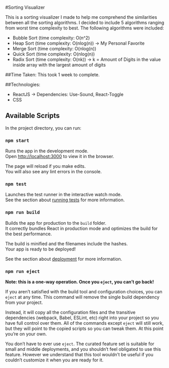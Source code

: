 #Sorting Visualizer

This is a sorting visualizer I made to help me comprehend the similarities between all the sorting algorithms. 
I decided to include 5 algorithms ranging from worst time complexity to best. The following algorithms were
included:
- Bubble Sort (time complexity: O(n^2)
- Heap Sort (time complexity: O(nlog(n)) -> My Personal Favorite
- Merge Sort (time complexity: O(nlog(n))
- Quick Sort (time complexity: O(nlog(n))
- Radix Sort (time complexity: O(nk)) -> k = Amount of Digits in the value inside array with the largest amount of digits


##Time Taken:
This took 1 week to complete.

##Technologies:
- ReactJS -> Dependencies: Use-Sound, React-Toggle
- CSS


## Available Scripts

In the project directory, you can run:

### `npm start`

Runs the app in the development mode.<br />
Open [http://localhost:3000](http://localhost:3000) to view it in the browser.

The page will reload if you make edits.<br />
You will also see any lint errors in the console.

### `npm test`

Launches the test runner in the interactive watch mode.<br />
See the section about [running tests](https://facebook.github.io/create-react-app/docs/running-tests) for more information.

### `npm run build`

Builds the app for production to the `build` folder.<br />
It correctly bundles React in production mode and optimizes the build for the best performance.

The build is minified and the filenames include the hashes.<br />
Your app is ready to be deployed!

See the section about [deployment](https://facebook.github.io/create-react-app/docs/deployment) for more information.

### `npm run eject`

**Note: this is a one-way operation. Once you `eject`, you can’t go back!**

If you aren’t satisfied with the build tool and configuration choices, you can `eject` at any time. This command will remove the single build dependency from your project.

Instead, it will copy all the configuration files and the transitive dependencies (webpack, Babel, ESLint, etc) right into your project so you have full control over them. All of the commands except `eject` will still work, but they will point to the copied scripts so you can tweak them. At this point you’re on your own.

You don’t have to ever use `eject`. The curated feature set is suitable for small and middle deployments, and you shouldn’t feel obligated to use this feature. However we understand that this tool wouldn’t be useful if you couldn’t customize it when you are ready for it.
